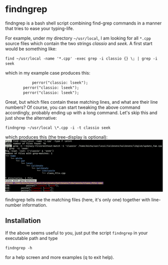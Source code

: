 # findngrep
findngrep is a bash shell script combining find-grep commands in a manner
that tries to ease your typing-life.

For example, under my directory `~/usr/local`, I am looking for all `*.cpp` source files which contain the two strings *classio* and *seek*. A first start would be something like:
```shell
find ~/usr/local -name '*.cpp' -exec grep -i classio {} \; | grep -i seek
```
which in my example case produces this: 
```shell
            perror("classio: lseek");
        perror("classio: lseek");
        perror("classio: lseek");
```
Great, but which files contain these matching lines, and what are their line numbers?
Of course, you can start tweaking the above command accordingly, probably ending up
with a long command. Let's skip this and just show the alternative:
```shell
findngrep ~/usr/local \*.cpp -i -t classio seek
```
which produces this (the tree-display is optional):
![fig1:findngrep output](fig1.png)

findngrep tells me the matching files (here, it's only one) together with line-number information.

## Installation  
If the above seems useful to you, just put the script `findngrep` in your executable path and type
```shell
findngrep -h
```
for a help screen and more examples (q to exit help).

